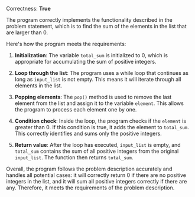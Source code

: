 Correctness: **True**

The program correctly implements the functionality described in the problem statement, which is to find the sum of the elements in the list that are larger than 0. 

Here's how the program meets the requirements:

1. **Initialization**: The variable `total_sum` is initialized to 0, which is appropriate for accumulating the sum of positive integers.

2. **Loop through the list**: The program uses a while loop that continues as long as `input_list` is not empty. This means it will iterate through all elements in the list.

3. **Popping elements**: The `pop()` method is used to remove the last element from the list and assign it to the variable `element`. This allows the program to process each element one by one.

4. **Condition check**: Inside the loop, the program checks if the `element` is greater than 0. If this condition is true, it adds the element to `total_sum`. This correctly identifies and sums only the positive integers.

5. **Return value**: After the loop has executed, `input_list` is empty, and `total_sum` contains the sum of all positive integers from the original `input_list`. The function then returns `total_sum`.

Overall, the program follows the problem description accurately and handles all potential cases: it will correctly return 0 if there are no positive integers in the list, and it will sum all positive integers correctly if there are any. Therefore, it meets the requirements of the problem description.